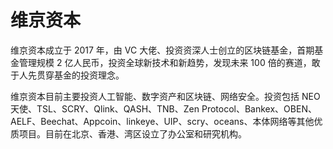 # 维京资本

维京资本成立于 2017 年，由 VC 大佬、投资资深人士创立的区块链基金，首期基金管理规模 2 亿人民币，投资全球新技术和新趋势，发现未来 100 倍的赛道，敢于人先贯穿基金的投资理念。

维京资本目前主要投资人工智能、数字资产和区块链、网络安全。投资包括 NEO 天使、TSL、SCRY、Qlink、QASH、TNB、Zen Protocol、Bankex、OBEN、AELF、Beechat、Appcoin、linkeye、UIP、scry、oceans、本体网络等其他优质项目。目前在北京、香港、湾区设立了办公室和研究机构。
